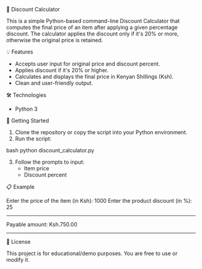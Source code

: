🧮 Discount Calculator

This is a simple Python-based command-line Discount Calculator that computes the final price of an item after applying a given percentage discount. 
The calculator applies the discount only if it's 20% or more, otherwise the original price is retained.

💡 Features

- Accepts user input for original price and discount percent.
- Applies discount if it's 20% or higher.
- Calculates and displays the final price in Kenyan Shillings (Ksh).
- Clean and user-friendly output.

🛠 Technologies

- Python 3

🚀 Getting Started

1. Clone the repository or copy the script into your Python environment.
2. Run the script:

bash
python discount_calculator.py


3. Follow the prompts to input:
   - Item price
   - Discount percent

📋 Example


Enter the price of the item (in Ksh): 1000
Enter the product discount (in %): 25

******
Payable amount: Ksh.750.00
******


📄 License

This project is for educational/demo purposes. You are free to use or modify it.

